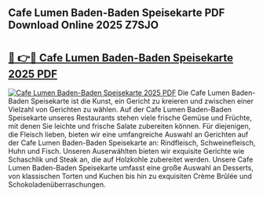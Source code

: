 ## Cafe Lumen Baden-Baden Speisekarte PDF Download Online 2025 Z7SJO

# <h2><a href="http://gcbinuz.nevu.top/?p=Cafe+Lumen+Baden-Baden+Speisekarte">🔗 👉🔴 Cafe Lumen Baden-Baden Speisekarte 2025 PDF</a></h2>

[![Cafe Lumen Baden-Baden Speisekarte 2025 PDF](https://i.imgur.com/dBaPXMq.png)](http://gcbinuz.nevu.top/?p=Cafe+Lumen+Baden-Baden+Speisekarte)
Die Cafe Lumen Baden-Baden Speisekarte ist die Kunst, ein Gericht zu kreieren und zwischen einer Vielzahl von Gerichten zu wählen. Auf der Cafe Lumen Baden-Baden Speisekarte unseres Restaurants stehen viele frische Gemüse und Früchte, mit denen Sie leichte und frische Salate zubereiten können. Für diejenigen, die Fleisch lieben, bieten wir eine umfangreiche Auswahl an Gerichten auf der Cafe Lumen Baden-Baden Speisekarte an: Rindfleisch, Schweinefleisch, Huhn und Fisch. Unseren Auserwählten bieten wir exquisite Gerichte wie Schaschlik und Steak an, die auf Holzkohle zubereitet werden. Unsere Cafe Lumen Baden-Baden Speisekarte umfasst eine große Auswahl an Desserts, von klassischen Torten und Kuchen bis hin zu exquisiten Crème Brûlée und Schokoladenüberraschungen.
